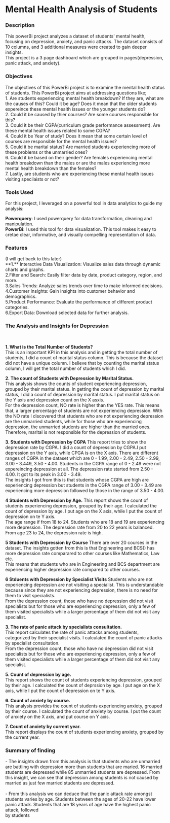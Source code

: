 # Mental Health Analysis of Students

<h3>Description</h3>
This powerBi project analyzes a dataset of students' mental health, focusing on depression, anxiety, and panic attacks. The dataset consists of 10 columns, and 3 additional measures were created to gain deeper insights.<br>
This project is a 3 page dashboard which are grouped in pages(depression, panic attack, and anxiety).


<h3>Objectives</h3>
The objectives of this PowerBi project is to examine the mental health status of students. This PowerBi project aims at addressing questions like;<br>
1. Are students experiencing mental health breakdown? If they are, what are the causes of this? Could it be age? Does it mean that the older students expereince these mental health issues or the younger students do?<br>
2. Could it be caused by thier courses? Are some courses responsible for this?<br>
3. Could it be their CGPA(curriculum grade performance assessment). Are these mental health issues related to some CGPA?<br>
4. Could it be Year of study? Does it mean that some certain level of courses are responsible for the mental health issues?<br>
5. Could it be marital status? Are married students experiencing more of these problems or the unmarried ones?<br>
6. Could it be based on their gender? Are females experiencing mental health breakdown than the males or are the males experiencing more mental health breakdown than the females?<br>
7. Lastly, are students who are experiencing these mental health issues visiting specilaists or not?<br>


<h3>Tools Used</h3>
For this project, I leveraged on a powerful tool in data analytics to guide my analysis: <br>

**Powerquery**: I used powerquery for data transformation, cleaning and manipulation. <br>
**PowerBi**: I used this tool for data visualization. This tool makes it easy to cretae clear, informative, and visually compelling representation of data. <br>

<h3>Features</h3> (I will get back to this later) <br> 
**1.** Interactive Data Visualization: Visualize sales data through dynamic charts and graphs.<br>
2.Filter and Search: Easily filter data by date, product category, region, and more.<br>
3.Sales Trends: Analyze sales trends over time to make informed decisions.<br>
4.Customer Insights: Gain insights into customer behavior and demographics.<br>
5.Product Performance: Evaluate the performance of different product categories.<br>
6.Export Data: Download selected data for further analysis.


<h3>The Analysis and Insights for Depression</h3><br>

**1. What is the Total Number of Students?** <br>
This is an important KPI in this analysis and in getting the total number of students, I did a count of marital status column. This is because the dataset did not have a unique column. I believe that by counting the marital status column, I will get the total number of students which I did.

**2. The count of Students with Depression by Marital Status.** <br>
This analysis shows the counts of student experiencing depression, grouped by their marital status. In getting the count of depression by marital status, I did a count of depression by marital status. I put marital status on the Y axis and depression count on the X asxis.<br>
For the depression count,  NO rate is higher than the YES rate. This means that, a larger percentage of students are not experiencing depression. With the NO rate I discovered that students who are not experiencing depression are the unmarried students, while for those who are experiencing depression, the unmarried students are higher than the married ones.<br> Therefore, marital is not responsible for the depression of students.

**3. Students with Depression by CGPA**
This report tries to show the depression rate by CGPA. I did a count of depression by CGPA.I put depression on the Y axis, while CPGA is on the X axis. There are different ranges of CGPA in the dataset which are 0 - 1.99, 2.00 - 2.49, 2.50 - 2.99, 3.00 - 3.449, 3.50 - 4.00. Students in the CGPA range of 0 - 2.49 were not expereincing depression at all. The depression rate started from 2.50 - 4.00. It got to its peak in 3.00 - 3.49.<br>
The insights I got from this is that students whose CGPA are high are experiencing depression but students in the CGPA range of 3.00 - 3.49 are experiencing more depression followed by those in the range of 3.50 - 4.00.

**4 Students with Depression by Age.**
This report shows the count of students experiencing depression, grouped by their age. I calculated the count of depression by age. I put age on the X axis, while I put the count of depression on te Y axis.<br>
The age range if from 18 to 24. Students who are 18 and 19 are experiencing more depression. The depression rate from 20 to 22 years is balanced. From age  23 to 24, the depression rate is high. 

**5 Students with Depression by Course**
There are over 20 courses in the dataset. The insights gotten from this is that Engineering and BCS() has more depression rate comparared to other courses like Mathematics, Law etc.<br>
This means that students who are in Engineering and BCS department are experiencing higher depression rate compared to other courses.

**6 Stduents with Depression by Specialist Visits**
Students who are not experiencing depression are not visiting a specialist. This is understandable because since they are not experiencing depression, there is no need for them to visit specialists.<br>
From the depression count, those who have no depression did not visit specialists but for those who are experiencing depression, only a few of them visited specialists while a larger percentage of them did not visit any specialist. 



**3. The rate of panic attack by specialists consultation.** <br>
This report calculates the rate of panic attacks among students, categorized by their specialist visits. I calculated the count of panic attacks by specialist consultation.<br> From the depression count, those who have no depression did not visit specialists but for those who are experiencing depression, only a few of them visited specialists while a larger percentage of them did not visit any specialist. 


**5. Count of depression by age.** <br>
This report shows the count of students experiencing depression, grouped by their age. I calculated the count of deprssion by age. I put age on the X axis, while I put the count of depression on te Y axis.<br>

**6. Count of anxiety by course.** <br>
This analysis provides the count of students experiencing anxiety, grouped by their course. I calculated the count of anxiety by course. I put the count of anxiety on the X axis, and put course on Y axis.<br>

**7. Count of anxiety by current year.** <br>
This report displays the count of students experiencing anxiety, grouped by the current year.


<h3>Summary of finding</h3>
  - The insights drawn from this analysis is that students who are unmarried are battling with depression more than students that are maried. 16 married students are depressed while 85 unmarried students are depressed. From this insight, we can see that depression among students is not caused by married as just few married students are depressed.<br>
<br> 
- From this analysis we can deduce that the panic attack rate amongst students varies by age. Students between the ages of 20-22 have lower panic attack. Students that are 18 years of age have the highest panic attack, followed <br> by students 
